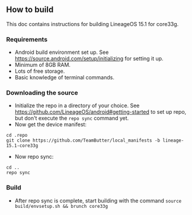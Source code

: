## How to build
This doc contains instructions for building LineageOS 15.1 for core33g.

### Requirements
* Android build environment set up. See https://source.android.com/setup/initializing for setting it up.
* Minimum of 8GB RAM.
* Lots of free storage.
* Basic knowledge of terminal commands.

### Downloading the source
* Initialize the repo in a directory of your choice. See https://github.com/LineageOS/android#getting-started to set up repo, but don't execute the `repo sync` command yet.
* Now get the device manifest:
```
cd .repo
git clone https://github.com/TeamButter/local_manifests -b lineage-15.1-core33g
```
* Now repo sync:
```
cd ..
repo sync
```

### Build
* After repo sync is complete, start building with the command `source build/envsetup.sh && brunch core33g`

